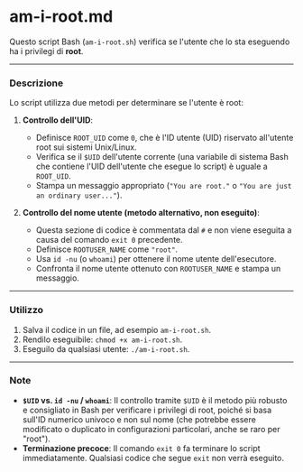 # am-i-root.md

Questo script Bash (`am-i-root.sh`) verifica se l'utente che lo sta eseguendo ha i privilegi di **root**.

---

### Descrizione

Lo script utilizza due metodi per determinare se l'utente è root:

1.  **Controllo dell'UID**:
    * Definisce `ROOT_UID` come `0`, che è l'ID utente (UID) riservato all'utente root sui sistemi Unix/Linux.
    * Verifica se il `$UID` dell'utente corrente (una variabile di sistema Bash che contiene l'UID dell'utente che esegue lo script) è uguale a `ROOT_UID`.
    * Stampa un messaggio appropriato (`"You are root."` o `"You are just an ordinary user..."`).

2.  **Controllo del nome utente (metodo alternativo, non eseguito)**:
    * Questa sezione di codice è commentata dal `#` e non viene eseguita a causa del comando `exit 0` precedente.
    * Definisce `ROOTUSER_NAME` come `"root"`.
    * Usa `id -nu` (o `whoami`) per ottenere il nome utente dell'esecutore.
    * Confronta il nome utente ottenuto con `ROOTUSER_NAME` e stampa un messaggio.

---

### Utilizzo

1.  Salva il codice in un file, ad esempio `am-i-root.sh`.
2.  Rendilo eseguibile: `chmod +x am-i-root.sh`.
3.  Eseguilo da qualsiasi utente: `./am-i-root.sh`.

---

### Note

* **`$UID` vs. `id -nu` / `whoami`**: Il controllo tramite `$UID` è il metodo più robusto e consigliato in Bash per verificare i privilegi di root, poiché si basa sull'ID numerico univoco e non sul nome (che potrebbe essere modificato o duplicato in configurazioni particolari, anche se raro per "root").
* **Terminazione precoce**: Il comando `exit 0` fa terminare lo script immediatamente. Qualsiasi codice che segue `exit` non verrà eseguito.